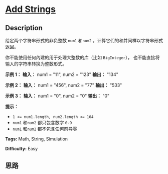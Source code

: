 # [Add Strings][title]

## Description

给定两个字符串形式的非负整数 `num1` 和`num2` ，计算它们的和并同样以字符串形式返回。

你不能使用任何內建的用于处理大整数的库（比如 `BigInteger`）， 也不能直接将输入的字符串转换为整数形式。



**示例 1：**
            **输入：** num1 = "11", num2 = "123"    **输出：** "134"    

**示例 2：**
            **输入：** num1 = "456", num2 = "77"    **输出：** "533"    

**示例 3：**
            **输入：** num1 = "0", num2 = "0"    **输出：** "0"    





**提示：**

  * `1 <= num1.length, num2.length <= 104`
  * `num1` 和`num2` 都只包含数字 `0-9`
  * `num1` 和`num2` 都不包含任何前导零


**Tags:** Math, String, Simulation

**Difficulty:** Easy

## 思路

[title]: https://leetcode-cn.com/problems/add-strings
